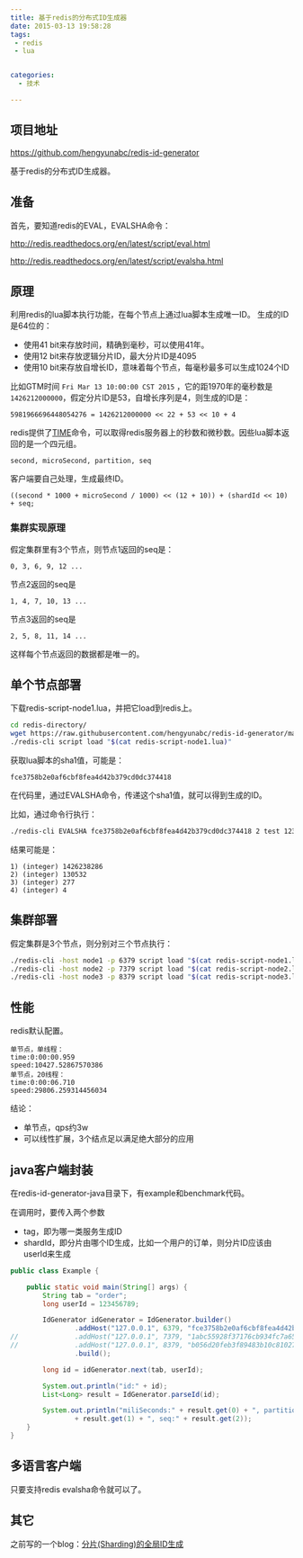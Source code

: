 ```yaml
---
title: 基于redis的分布式ID生成器
date: 2015-03-13 19:58:28
tags:
 - redis
 - lua


categories:
  - 技术

---
```




## 项目地址
https://github.com/hengyunabc/redis-id-generator

基于redis的分布式ID生成器。
## 准备

首先，要知道redis的EVAL，EVALSHA命令：

http://redis.readthedocs.org/en/latest/script/eval.html

http://redis.readthedocs.org/en/latest/script/evalsha.html

## 原理
利用redis的lua脚本执行功能，在每个节点上通过lua脚本生成唯一ID。
生成的ID是64位的：

* 使用41 bit来存放时间，精确到毫秒，可以使用41年。  
* 使用12 bit来存放逻辑分片ID，最大分片ID是4095
* 使用10 bit来存放自增长ID，意味着每个节点，每毫秒最多可以生成1024个ID  

比如GTM时间 `Fri Mar 13 10:00:00 CST 2015` ，它的距1970年的毫秒数是 `1426212000000`，假定分片ID是53，自增长序列是4，则生成的ID是：

```
5981966696448054276 = 1426212000000 << 22 + 53 << 10 + 4
```

redis提供了[TIME](http://redis.readthedocs.org/en/latest/server/time.html)命令，可以取得redis服务器上的秒数和微秒数。因些lua脚本返回的是一个四元组。

```
second, microSecond, partition, seq
```

客户端要自己处理，生成最终ID。

```
((second * 1000 + microSecond / 1000) << (12 + 10)) + (shardId << 10) + seq;
```

### 集群实现原理
假定集群里有3个节点，则节点1返回的seq是：
```
0, 3, 6, 9, 12 ...
```
节点2返回的seq是
```
1, 4, 7, 10, 13 ...
```
节点3返回的seq是
```
2, 5, 8, 11, 14 ...
```
这样每个节点返回的数据都是唯一的。


## 单个节点部署

下载redis-script-node1.lua，并把它load到redis上。
```bash
cd redis-directory/
wget https://raw.githubusercontent.com/hengyunabc/redis-id-generator/master/redis-script-node1.lua
./redis-cli script load "$(cat redis-script-node1.lua)" 
```
获取lua脚本的sha1值，可能是：
```
fce3758b2e0af6cbf8fea4d42b379cd0dc374418
```
在代码里，通过EVALSHA命令，传递这个sha1值，就可以得到生成的ID。

比如，通过命令行执行：
```bash
./redis-cli EVALSHA fce3758b2e0af6cbf8fea4d42b379cd0dc374418 2 test 123456789
```
结果可能是：
```
1) (integer) 1426238286
2) (integer) 130532
3) (integer) 277
4) (integer) 4
```

## 集群部署
假定集群是3个节点，则分别对三个节点执行：
```bash
./redis-cli -host node1 -p 6379 script load "$(cat redis-script-node1.lua)" 
./redis-cli -host node2 -p 7379 script load "$(cat redis-script-node2.lua)" 
./redis-cli -host node3 -p 8379 script load "$(cat redis-script-node3.lua)" 
```

## 性能
redis默认配置。

```
单节点，单线程：
time:0:00:00.959
speed:10427.52867570386
单节点，20线程：
time:0:00:06.710
speed:29806.259314456034
```
结论：
- 单节点，qps约3w
- 可以线性扩展，3个结点足以满足绝大部分的应用

## java客户端封装
在redis-id-generator-java目录下，有example和benchmark代码。

在调用时，要传入两个参数
- tag，即为哪一类服务生成ID
- shardId，即分片由哪个ID生成，比如一个用户的订单，则分片ID应该由userId来生成

```java
public class Example {

	public static void main(String[] args) {
		String tab = "order";
		long userId = 123456789;

		IdGenerator idGenerator = IdGenerator.builder()
				.addHost("127.0.0.1", 6379, "fce3758b2e0af6cbf8fea4d42b379cd0dc374418")
//				.addHost("127.0.0.1", 7379, "1abc55928f37176cb934fc7a65069bf32282d817")
//				.addHost("127.0.0.1", 8379, "b056d20feb3f89483b10c81027440cbf6920f74f")
				.build();

		long id = idGenerator.next(tab, userId);

		System.out.println("id:" + id);
		List<Long> result = IdGenerator.parseId(id);

		System.out.println("miliSeconds:" + result.get(0) + ", partition:"
				+ result.get(1) + ", seq:" + result.get(2));
	}
}
```

## 多语言客户端
只要支持redis evalsha命令就可以了。

## 其它
之前写的一个blog：[分片(Sharding)的全局ID生成](http://blog.csdn.net/hengyunabc/article/details/19025973)